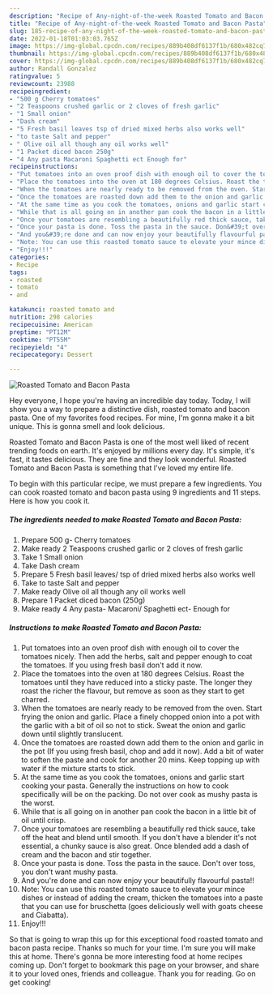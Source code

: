 ```yaml
---
description: "Recipe of Any-night-of-the-week Roasted Tomato and Bacon Pasta"
title: "Recipe of Any-night-of-the-week Roasted Tomato and Bacon Pasta"
slug: 185-recipe-of-any-night-of-the-week-roasted-tomato-and-bacon-pasta
date: 2022-01-18T01:03:03.765Z
image: https://img-global.cpcdn.com/recipes/889b408df6137f1b/680x482cq70/roasted-tomato-and-bacon-pasta-recipe-main-photo.jpg
thumbnail: https://img-global.cpcdn.com/recipes/889b408df6137f1b/680x482cq70/roasted-tomato-and-bacon-pasta-recipe-main-photo.jpg
cover: https://img-global.cpcdn.com/recipes/889b408df6137f1b/680x482cq70/roasted-tomato-and-bacon-pasta-recipe-main-photo.jpg
author: Randall Gonzalez
ratingvalue: 5
reviewcount: 23988
recipeingredient:
- "500 g Cherry tomatoes"
- "2 Teaspoons crushed garlic or 2 cloves of fresh garlic"
- "1 Small onion"
- "Dash cream"
- "5 Fresh basil leaves tsp of dried mixed herbs also works well"
- "to taste Salt and pepper"
- " Olive oil all though any oil works well"
- "1 Packet diced bacon 250g"
- "4 Any pasta Macaroni Spaghetti ect Enough for"
recipeinstructions:
- "Put tomatoes into an oven proof dish with enough oil to cover the tomatoes nicely. Then add the herbs, salt and pepper enough to coat the tomatoes. If you using fresh basil don&#39;t add it now."
- "Place the tomatoes into the oven at 180 degrees Celsius. Roast the tomatoes until they have reduced into a sticky paste. The longer they roast the richer the flavour, but remove as soon as they start to get charred."
- "When the tomatoes are nearly ready to be removed from the oven. Start frying the onion and garlic. Place a finely chopped onion into a pot with the garlic with a bit of oil so not to stick. Sweat the onion and garlic down until slightly translucent."
- "Once the tomatoes are roasted down add them to the onion and garlic in the pot (If you using fresh basil, chop and add it now). Add a bit of water to soften the paste and cook for another 20 mins. Keep topping up with water if the mixture starts to stick."
- "At the same time as you cook the tomatoes, onions and garlic start cooking your pasta. Generally the instructions on how to cook specifically will be on the packing. Do not over cook as mushy pasta is the worst."
- "While that is all going on in another pan cook the bacon in a little bit of oil until crisp."
- "Once your tomatoes are resembling a beautifully red thick sauce, take off the heat and blend until smooth. If you don&#39;t have a blender it&#39;s not essential, a chunky sauce is also great. Once blended add a dash of cream and the bacon and stir together."
- "Once your pasta is done. Toss the pasta in the sauce. Don&#39;t over toss, you don&#39;t want mushy pasta."
- "And you&#39;re done and can now enjoy your beautifully flavourful pasta!!"
- "Note: You can use this roasted tomato sauce to elevate your mince dishes or instead of adding the cream, thicken the tomatoes into a paste that you can use for bruschetta (goes deliciously well with goats cheese and Ciabatta)."
- "Enjoy!!!"
categories:
- Recipe
tags:
- roasted
- tomato
- and

katakunci: roasted tomato and 
nutrition: 298 calories
recipecuisine: American
preptime: "PT12M"
cooktime: "PT55M"
recipeyield: "4"
recipecategory: Dessert

---
```



![Roasted Tomato and Bacon Pasta](https://img-global.cpcdn.com/recipes/889b408df6137f1b/680x482cq70/roasted-tomato-and-bacon-pasta-recipe-main-photo.jpg)

Hey everyone, I hope you're having an incredible day today. Today, I will show you a way to prepare a distinctive dish, roasted tomato and bacon pasta. One of my favorites food recipes. For mine, I'm gonna make it a bit unique. This is gonna smell and look delicious.



Roasted Tomato and Bacon Pasta is one of the most well liked of recent trending foods on earth. It's enjoyed by millions every day. It's simple, it's fast, it tastes delicious. They are fine and they look wonderful. Roasted Tomato and Bacon Pasta is something that I've loved my entire life.


To begin with this particular recipe, we must prepare a few ingredients. You can cook roasted tomato and bacon pasta using 9 ingredients and 11 steps. Here is how you cook it.

<!--inarticleads1-->

##### The ingredients needed to make Roasted Tomato and Bacon Pasta:

1. Prepare 500 g- Cherry tomatoes
1. Make ready 2 Teaspoons crushed garlic or 2 cloves of fresh garlic
1. Take 1 Small onion
1. Take Dash cream
1. Prepare 5 Fresh basil leaves/ tsp of dried mixed herbs also works well
1. Take to taste Salt and pepper
1. Make ready  Olive oil all though any oil works well
1. Prepare 1 Packet diced bacon (250g)
1. Make ready 4 Any pasta- Macaroni/ Spaghetti ect- Enough for




<!--inarticleads2-->

##### Instructions to make Roasted Tomato and Bacon Pasta:

1. Put tomatoes into an oven proof dish with enough oil to cover the tomatoes nicely. Then add the herbs, salt and pepper enough to coat the tomatoes. If you using fresh basil don&#39;t add it now.
1. Place the tomatoes into the oven at 180 degrees Celsius. Roast the tomatoes until they have reduced into a sticky paste. The longer they roast the richer the flavour, but remove as soon as they start to get charred.
1. When the tomatoes are nearly ready to be removed from the oven. Start frying the onion and garlic. Place a finely chopped onion into a pot with the garlic with a bit of oil so not to stick. Sweat the onion and garlic down until slightly translucent.
1. Once the tomatoes are roasted down add them to the onion and garlic in the pot (If you using fresh basil, chop and add it now). Add a bit of water to soften the paste and cook for another 20 mins. Keep topping up with water if the mixture starts to stick.
1. At the same time as you cook the tomatoes, onions and garlic start cooking your pasta. Generally the instructions on how to cook specifically will be on the packing. Do not over cook as mushy pasta is the worst.
1. While that is all going on in another pan cook the bacon in a little bit of oil until crisp.
1. Once your tomatoes are resembling a beautifully red thick sauce, take off the heat and blend until smooth. If you don&#39;t have a blender it&#39;s not essential, a chunky sauce is also great. Once blended add a dash of cream and the bacon and stir together.
1. Once your pasta is done. Toss the pasta in the sauce. Don&#39;t over toss, you don&#39;t want mushy pasta.
1. And you&#39;re done and can now enjoy your beautifully flavourful pasta!!
1. Note: You can use this roasted tomato sauce to elevate your mince dishes or instead of adding the cream, thicken the tomatoes into a paste that you can use for bruschetta (goes deliciously well with goats cheese and Ciabatta).
1. Enjoy!!!




So that is going to wrap this up for this exceptional food roasted tomato and bacon pasta recipe. Thanks so much for your time. I'm sure you will make this at home. There's gonna be more interesting food at home recipes coming up. Don't forget to bookmark this page on your browser, and share it to your loved ones, friends and colleague. Thank you for reading. Go on get cooking!
